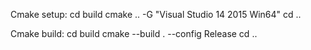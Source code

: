 Cmake setup:
cd build
cmake .. -G "Visual Studio 14 2015 Win64"
cd ..

Cmake build:
cd build
cmake --build . --config Release
cd ..
